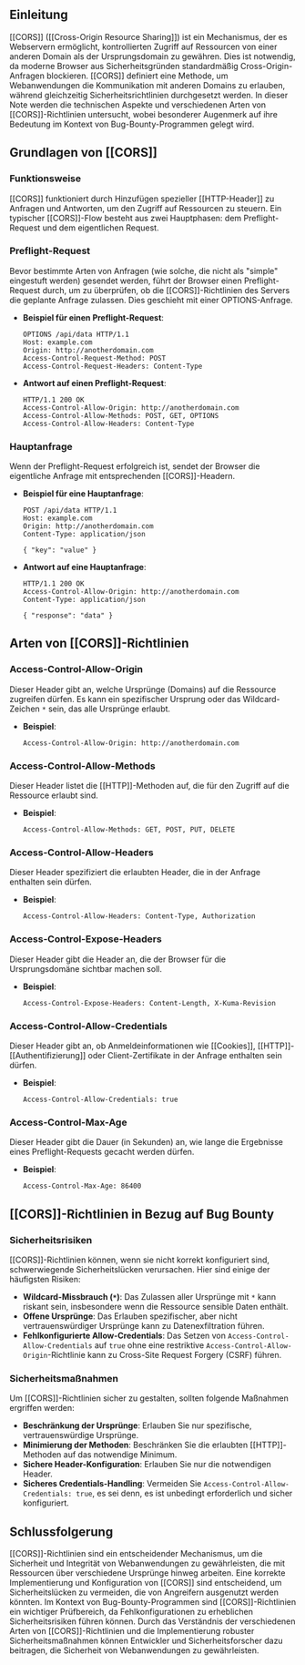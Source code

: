 
## Einleitung

[[CORS]] ([[Cross-Origin Resource Sharing]]) ist ein Mechanismus, der es Webservern ermöglicht, kontrollierten Zugriff auf Ressourcen von einer anderen Domain als der Ursprungsdomain zu gewähren. Dies ist notwendig, da moderne Browser aus Sicherheitsgründen standardmäßig Cross-Origin-Anfragen blockieren. [[CORS]] definiert eine Methode, um Webanwendungen die Kommunikation mit anderen Domains zu erlauben, während gleichzeitig Sicherheitsrichtlinien durchgesetzt werden. In dieser Note werden die technischen Aspekte und verschiedenen Arten von [[CORS]]-Richtlinien untersucht, wobei besonderer Augenmerk auf ihre Bedeutung im Kontext von Bug-Bounty-Programmen gelegt wird.

## Grundlagen von [[CORS]]

### Funktionsweise

[[CORS]] funktioniert durch Hinzufügen spezieller [[HTTP-Header]] zu Anfragen und Antworten, um den Zugriff auf Ressourcen zu steuern. Ein typischer [[CORS]]-Flow besteht aus zwei Hauptphasen: dem Preflight-Request und dem eigentlichen Request.

### Preflight-Request

Bevor bestimmte Arten von Anfragen (wie solche, die nicht als "simple" eingestuft werden) gesendet werden, führt der Browser einen Preflight-Request durch, um zu überprüfen, ob die [[CORS]]-Richtlinien des Servers die geplante Anfrage zulassen. Dies geschieht mit einer OPTIONS-Anfrage.

- **Beispiel für einen Preflight-Request**:
  ```
  OPTIONS /api/data HTTP/1.1
  Host: example.com
  Origin: http://anotherdomain.com
  Access-Control-Request-Method: POST
  Access-Control-Request-Headers: Content-Type
  ```

- **Antwort auf einen Preflight-Request**:
  ```
  HTTP/1.1 200 OK
  Access-Control-Allow-Origin: http://anotherdomain.com
  Access-Control-Allow-Methods: POST, GET, OPTIONS
  Access-Control-Allow-Headers: Content-Type
  ```

### Hauptanfrage

Wenn der Preflight-Request erfolgreich ist, sendet der Browser die eigentliche Anfrage mit entsprechenden [[CORS]]-Headern.

- **Beispiel für eine Hauptanfrage**:
  ```
  POST /api/data HTTP/1.1
  Host: example.com
  Origin: http://anotherdomain.com
  Content-Type: application/json

  { "key": "value" }
  ```

- **Antwort auf eine Hauptanfrage**:
  ```
  HTTP/1.1 200 OK
  Access-Control-Allow-Origin: http://anotherdomain.com
  Content-Type: application/json

  { "response": "data" }
  ```

## Arten von [[CORS]]-Richtlinien

### Access-Control-Allow-Origin

Dieser Header gibt an, welche Ursprünge (Domains) auf die Ressource zugreifen dürfen. Es kann ein spezifischer Ursprung oder das Wildcard-Zeichen `*` sein, das alle Ursprünge erlaubt.

- **Beispiel**:
  ```
  Access-Control-Allow-Origin: http://anotherdomain.com
  ```

### Access-Control-Allow-Methods

Dieser Header listet die [[HTTP]]-Methoden auf, die für den Zugriff auf die Ressource erlaubt sind.

- **Beispiel**:
  ```
  Access-Control-Allow-Methods: GET, POST, PUT, DELETE
  ```

### Access-Control-Allow-Headers

Dieser Header spezifiziert die erlaubten Header, die in der Anfrage enthalten sein dürfen.

- **Beispiel**:
  ```
  Access-Control-Allow-Headers: Content-Type, Authorization
  ```

### Access-Control-Expose-Headers

Dieser Header gibt die Header an, die der Browser für die Ursprungsdomäne sichtbar machen soll.

- **Beispiel**:
  ```
  Access-Control-Expose-Headers: Content-Length, X-Kuma-Revision
  ```

### Access-Control-Allow-Credentials

Dieser Header gibt an, ob Anmeldeinformationen wie [[Cookies]], [[HTTP]]-[[Authentifizierung]] oder Client-Zertifikate in der Anfrage enthalten sein dürfen.

- **Beispiel**:
  ```
  Access-Control-Allow-Credentials: true
  ```

### Access-Control-Max-Age

Dieser Header gibt die Dauer (in Sekunden) an, wie lange die Ergebnisse eines Preflight-Requests gecacht werden dürfen.

- **Beispiel**:
  ```
  Access-Control-Max-Age: 86400
  ```

## [[CORS]]-Richtlinien in Bezug auf Bug Bounty

### Sicherheitsrisiken

[[CORS]]-Richtlinien können, wenn sie nicht korrekt konfiguriert sind, schwerwiegende Sicherheitslücken verursachen. Hier sind einige der häufigsten Risiken:

- **Wildcard-Missbrauch (`*`)**: Das Zulassen aller Ursprünge mit `*` kann riskant sein, insbesondere wenn die Ressource sensible Daten enthält.
- **Offene Ursprünge**: Das Erlauben spezifischer, aber nicht vertrauenswürdiger Ursprünge kann zu Datenexfiltration führen.
- **Fehlkonfigurierte Allow-Credentials**: Das Setzen von `Access-Control-Allow-Credentials` auf `true` ohne eine restriktive `Access-Control-Allow-Origin`-Richtlinie kann zu Cross-Site Request Forgery (CSRF) führen.

### Sicherheitsmaßnahmen

Um [[CORS]]-Richtlinien sicher zu gestalten, sollten folgende Maßnahmen ergriffen werden:

- **Beschränkung der Ursprünge**: Erlauben Sie nur spezifische, vertrauenswürdige Ursprünge.
- **Minimierung der Methoden**: Beschränken Sie die erlaubten [[HTTP]]-Methoden auf das notwendige Minimum.
- **Sichere Header-Konfiguration**: Erlauben Sie nur die notwendigen Header.
- **Sicheres Credentials-Handling**: Vermeiden Sie `Access-Control-Allow-Credentials: true`, es sei denn, es ist unbedingt erforderlich und sicher konfiguriert.

## Schlussfolgerung

[[CORS]]-Richtlinien sind ein entscheidender Mechanismus, um die Sicherheit und Integrität von Webanwendungen zu gewährleisten, die mit Ressourcen über verschiedene Ursprünge hinweg arbeiten. Eine korrekte Implementierung und Konfiguration von [[CORS]] sind entscheidend, um Sicherheitslücken zu vermeiden, die von Angreifern ausgenutzt werden könnten. Im Kontext von Bug-Bounty-Programmen sind [[CORS]]-Richtlinien ein wichtiger Prüfbereich, da Fehlkonfigurationen zu erheblichen Sicherheitsrisiken führen können. Durch das Verständnis der verschiedenen Arten von [[CORS]]-Richtlinien und die Implementierung robuster Sicherheitsmaßnahmen können Entwickler und Sicherheitsforscher dazu beitragen, die Sicherheit von Webanwendungen zu gewährleisten.